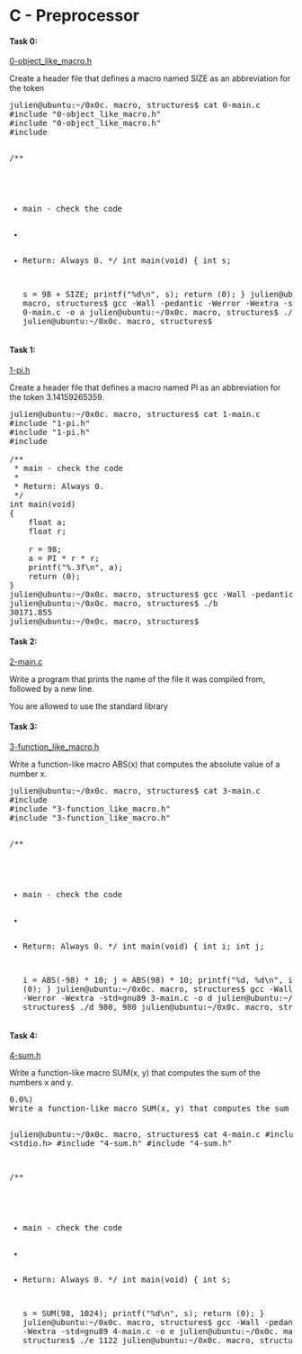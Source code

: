 <h1>C - Preprocessor</h1>

<h4>Task 0:</h4><a href="https://github.com/ClemsNzube/alx-low_level_programming/blob/master/0x0D-preprocessor/0-object_like_macro.h">0-object_like_macro.h</a>
<p>Create a header file that defines a macro named SIZE as an abbreviation for the token
</p>
<pre>julien@ubuntu:~/0x0c. macro, structures$ cat 0-main.c
#include "0-object_like_macro.h"
#include "0-object_like_macro.h"
#include <stdio.h>

/**
 * main - check the code
 *
 * Return: Always 0.
 */
int main(void)
{
    int s;

    s = 98 + SIZE;
    printf("%d\n", s);
    return (0);
}
julien@ubuntu:~/0x0c. macro, structures$ gcc -Wall -pedantic -Werror -Wextra -std=gnu89 0-main.c -o a
julien@ubuntu:~/0x0c. macro, structures$ ./a 
1122
julien@ubuntu:~/0x0c. macro, structures$ </pre>

<h4>Task 1:</h4>
<p><a href="https://github.com/ClemsNzube/alx-low_level_programming/blob/master/0x0D-preprocessor/1-pi.h">1-pi.h</a></p>
Create a header file that defines a macro named PI as an abbreviation for the token 3.14159265359.

<pre>julien@ubuntu:~/0x0c. macro, structures$ cat 1-main.c
#include "1-pi.h"
#include "1-pi.h"
#include <stdio.h>

/**
 * main - check the code
 *
 * Return: Always 0.
 */
int main(void)
{
    float a;
    float r;

    r = 98;
    a = PI * r * r;
    printf("%.3f\n", a);
    return (0);
}
julien@ubuntu:~/0x0c. macro, structures$ gcc -Wall -pedantic -Werror -Wextra -std=gnu89 1-main.c -o b
julien@ubuntu:~/0x0c. macro, structures$ ./b
30171.855
julien@ubuntu:~/0x0c. macro, structures$ </pre>

<h4>Task 2:</h4>
<p><a href="https://github.com/ClemsNzube/alx-low_level_programming/blob/master/0x0D-preprocessor/2-main.c">2-main.c</a></p>
Write a program that prints the name of the file it was compiled from, followed by a new line.

You are allowed to use the standard library

<h4>Task 3:</h4>
<p><a href="https://github.com/ClemsNzube/alx-low_level_programming/blob/master/0x0D-preprocessor/3-function_like_macro.h">3-function_like_macro.h</a></p>
Write a function-like macro ABS(x) that computes the absolute value of a number x.
<pre>julien@ubuntu:~/0x0c. macro, structures$ cat 3-main.c
#include <stdio.h>
#include "3-function_like_macro.h"
#include "3-function_like_macro.h"

/**
 * main - check the code
 *
 * Return: Always 0.
 */
int main(void)
{
    int i;
    int j;

    i = ABS(-98) * 10;
    j = ABS(98) * 10;
    printf("%d, %d\n", i, j);
    return (0);
}
julien@ubuntu:~/0x0c. macro, structures$ gcc -Wall -pedantic -Werror -Wextra -std=gnu89 3-main.c -o d
julien@ubuntu:~/0x0c. macro, structures$ ./d 
980, 980
julien@ubuntu:~/0x0c. macro, structures$ </pre>

<h4>Task 4:</h4>
<p><a href="https://github.com/ClemsNzube/alx-low_level_programming/blob/master/0x0D-preprocessor/4-sum.h">4-sum.h</a></p>
Write a function-like macro SUM(x, y) that computes the sum of the numbers x and y.
<pre>0.0%)
Write a function-like macro SUM(x, y) that computes the sum of the numbers x and y.

julien@ubuntu:~/0x0c. macro, structures$ cat 4-main.c
#include <stdio.h>
#include "4-sum.h"
#include "4-sum.h"

/**
 * main - check the code
 *
 * Return: Always 0.
 */
int main(void)
{
    int s;

    s = SUM(98, 1024);
    printf("%d\n", s);
    return (0);
}
julien@ubuntu:~/0x0c. macro, structures$ gcc -Wall -pedantic -Werror -Wextra -std=gnu89 4-main.c -o e
julien@ubuntu:~/0x0c. macro, structures$ ./e 
1122
julien@ubuntu:~/0x0c. macro, structures$ </pre>
